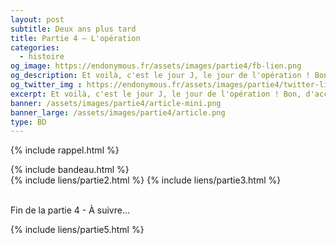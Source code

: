 ```yaml
---
layout: post
subtitle: Deux ans plus tard
title: Partie 4 – L'opération
categories:
  - histoire
og_image: https://endonymous.fr/assets/images/partie4/fb-lien.png
og_description: Et voilà, c'est le jour J, le jour de l'opération ! Bon, d'accord je n'ai fait que dormir pendant cette opération. On pourrait alors croire que je n'ai pas grand chose à raconter mais détrompe-toi très cher lecteur car il m'arrive toujours des crasses ! Voici la partie 4 de Deux ans plus tard.
og_twitter_img : https://endonymous.fr/assets/images/partie4/twitter-lien.png
excerpt: Et voilà, c'est le jour J, le jour de l'opération ! Bon, d'accord je n'ai fait que dormir pendant cette opération. On pourrait alors croire que je n'ai pas grand chose à raconter mais détrompe-toi très cher lecteur car il m'arrive toujours des crasses ! Voici la partie 4 de <em>Deux ans plus tard</em>.
banner: /assets/images/partie4/article-mini.png
banner_large: /assets/images/partie4/article.png
type: BD
---
```


{% include rappel.html %}
<div>
    {% include bandeau.html %}
    <div class="flex-link">
        {% include liens/partie2.html %}
        {% include liens/partie3.html %}
    </div>
</div>
<div class="graph">
    <img src="/assets/images/partie4/04- (1).png" alt="">
    <img src="/assets/images/partie4/04- (2).png" alt="">
    <img src="/assets/images/partie4/04- (3).png" alt="">
    <img src="/assets/images/partie4/04- (4).png" alt="">
    <img src="/assets/images/partie4/04- (5).png" alt="">
    <img src="/assets/images/partie4/04- (6).png" alt="">
    <img src="/assets/images/partie4/04- (7).png" alt="">
    <img src="/assets/images/partie4/04- (8).png" alt="">
    <img src="/assets/images/partie4/04- (9).png" alt="">
    <img src="/assets/images/partie4/04- (10).png" alt="">
    <img src="/assets/images/partie4/04- (11).png" alt="">
    <img src="/assets/images/partie4/04- (12).png" alt="">
    <img src="/assets/images/partie4/04- (13).png" alt="">
    <img src="/assets/images/partie4/04- (14).png" alt="">
    <img src="/assets/images/partie4/04- (15).png" alt="">
    <img src="/assets/images/partie4/04- (16).png" alt="">
    <img src="/assets/images/partie4/04- (17).png" alt="">
    <img src="/assets/images/partie4/04- (18).png" alt="">
    <img src="/assets/images/partie4/04- (19).png" alt="">
    <img src="/assets/images/partie4/04- (20).png" alt="">
    <img src="/assets/images/partie4/04- (21).png" alt="">
    <img src="/assets/images/partie4/04- (22).png" alt="">
    <img src="/assets/images/partie4/04- (23).png" alt="">
    <img src="/assets/images/partie4/04- (24).png" alt="">
    <img src="/assets/images/partie4/04- (25).png" alt="">
    <img src="/assets/images/partie4/04- (26).png" alt="">
    <img src="/assets/images/partie4/04- (27).png" alt="">
</div>
<div class="bd">
    <p class="asuivre">Fin de la partie 4 - À suivre…</p>
</div>
<div class="flex-link">{% include liens/partie5.html %}</div>


